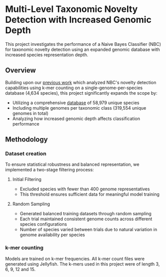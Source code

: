 # Multi-Level Taxonomic Novelty Detection with Increased Genomic Depth
This project investigates the performance of a Naive Bayes Classifier (NBC) for taxonomic novelty detection using an expanded genomic database with increased species representation depth.

## Overview
Building upon our [previous work](https://github.com/key-r-code/naive-bayes-multi-level-basic) which analyzed NBC's novelty detection capabilities using k-mer counting on a single-genome-per-species database (4,634 species), this project significantly expands the scope by:

- Utilizing a comprehensive [database](./database/extended_lineage.csv) of 58,979 unique species
- Including multiple genomes per taxonomic class (319,554 unique genomes in total)
- Analyzing how increased genomic depth affects classification performance

## Methodology

### Dataset creation

To ensure statistical robustness and balanced representation, we implemented a two-stage filtering process:

1. Initial Filtering

    * Excluded species with fewer than 400 genome representatives
    * This threshold ensures sufficient data for meaningful model training

2. Random Sampling

    * Generated balanced training datasets through random sampling
    * Each trial maintained consistent genome counts across different species configurations
    * Number of species varied between trials due to natural variation in genome availability per species

### k-mer counting

Models are trained on k-mer frequencies. All k-mer count files were generated using Jellyfish. The k-mers used in this project were of length 3, 6, 9, 12 and 15. 

<!-- ### Testing data

[... WIP ...]

### Post-data analysis and ROC/AUC generation

[... WIP ...]

## Results

[.. WIP ...] -->